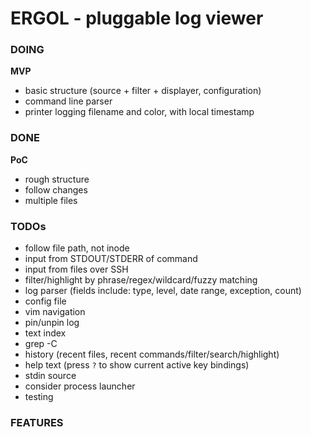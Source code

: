 ERGOL - pluggable log viewer
============

### DOING

__MVP__
- basic structure (source + filter + displayer, configuration)
- command line parser
- printer logging filename and color, with local timestamp

### DONE

__PoC__
- rough structure
- follow changes
- multiple files

### TODOs
- follow file path, not inode
- input from STDOUT/STDERR of command
- input from files over SSH
- filter/highlight by phrase/regex/wildcard/fuzzy matching
- log parser (fields include: type, level, date range, exception, count)
- config file
- vim navigation
- pin/unpin log
- text index
- grep -C
- history (recent files, recent commands/filter/search/highlight)
- help text (press `?` to show current active key bindings)
- stdin source
- consider process launcher
- testing

### FEATURES
<!-- - tail multiple logs -->
<!-- - output different color for each file -->
<!-- - configuration file -->
<!-- - text highlight -->
<!-- - text filter -->
<!-- - vim binding navigation -->
<!-- - regexp ? -->
<!-- - pin log -->
<!-- - parse content (exception, level, json etc) -->
<!-- - history -->
<!-- - text search -->
<!-- - help keys revealing current binding -->
<!-- - pipe log into log viewer or process launcher pattern? -->

